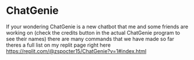 # ChatGenie
If your wondering ChatGenie is a new chatbot that me and some friends are working on (check the credits button in the actual ChatGenie program to see their names)
  there are many commands that we have made so far theres a full list on my replit page right here https://replit.com/@zspocter15/ChatGenie?v=1#index.html
